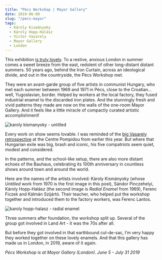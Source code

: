 ```yaml
---
title: "Pécs Workshop | Mayor Gallery"
date: 2019-06-09
slug: "/pecs-mayor"
tags:
  - Károly Kismányoky
  - Károly Hopp-Halász
  - Victor Vasarely
  - Mayor Gallery
  - London
---
```


This exhibition [is truly lovely](https://www.mayorgallery.com/exhibitions/544/overview/). To a restive, anxious London in summer comes a sweet breeze from the east, redolent of other long-distant distant summers. 50 years ago, behind the Iron Curtain, across an ideological divide, and out in the countryside, the Pécs Workshop met.

They were an avant-garde group of five artists in communist Hungary, who met each summer between 1969 and 1971 in Pécs, close to the Croatian… well, Yugoslavian, border. Helped by workers at the local factory, they fused industrial enamel to the discarded iron plates. And the stunningly fresh and vivid patterns they made are now on the walls of the one-room Mayor Gallery. And it feels like a little miracle of compactly curated artistic accomplishment!

![karoly kismanyoky - untitled](/pecs-mayor-1.jpg)

Every work on show seems lovable. I was reminded of the [big Vasarely retrospective](https://www.centrepompidou.fr/cpv/resource/cEgR5on/rKGEn7e) at the Centre Pompidou from earlier this year. But where that Hungarian exile was big, brash and iconic, his five compatriots seem quiet, modest and considered.

In the patterns, and the school-like setup, there are also more distant echoes of the Bauhaus, celebrating its 100th anniversary in countless shows around town and around the world.

Here are the names of the artists involved: Károly Kismányoky (whose *Untitled* work from 1970 is the first image in this post), Sándor Pinczehelyi, Károly Hopp-Halász (the second image is *Radial Enamel* from 1969), Ferenc Ficzek and Kálmán Szijártó. Their teacher, who helped put the workshop together and introduced them to the factory workers, was Ferenc Lantos.

![karoly hopp-halasz - radial enamel](/pecs-mayor-2.jpg)

Three summers after foundation, the workshop split up. Several of the group got involved in Land Art - it was the 70s after all.

But before they got involved in that earthbound cul-de-sac, I’m very happy they worked together on these lovely enamels. And that this gallery has made us in London, in 2019, aware of it again.

*Pécs Workshop is at Mayor Gallery (London). June 5 - July 31 2019*
